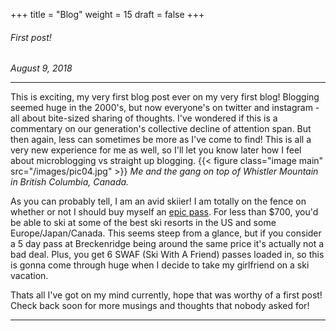 +++
title = "Blog"
weight = 15
draft = false
+++

###### First post!
*August 9, 2018*
- - - -

This is exciting, my very first blog post ever on my very first blog! Blogging seemed huge in the 2000's, but now everyone's on twitter and instagram - all about bite-sized sharing of thoughts. I've wondered if this is a commentary on our generation's collective decline of attention span. But then again, less can sometimes be more as I've come to find! This is all a very new experience for me as well, so I'll let you know later how I feel about microblogging vs straight up blogging.
{{< figure class="image main" src="/images/pic04.jpg" >}}
*Me and the gang on top of Whistler Mountain in British Columbia, Canada.*

As you can probably tell, I am an avid skiier! I am totally on the fence on whether or not I should buy myself an [epic pass](https://www.epicpass.com/passes/epic-local-pass.aspx#/). For less than $700, you'd be able to ski at some of the best ski resorts in the US and some Europe/Japan/Canada. This seems steep from a glance, but if you consider a 5 day pass at Breckenridge being around the same price it's actually not a bad deal. Plus, you get 6 SWAF (Ski With A Friend) passes loaded in, so this is gonna come through huge when I decide to take my girlfriend on a ski vacation.

Thats all I've got on my mind currently, hope that was worthy of a first post! Check back soon for more musings and thoughts that nobody asked for!

- - - -